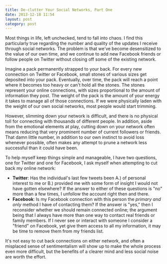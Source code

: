```yaml
---
title: De-clutter Your Social Networks, Part One
date: 2013-12-18 11:54
layout: post
category: post
---
```

Most things in life, left unchecked, tend to fall into chaos. I find this particularly true regarding the number and quality of the updates I receive through social networks.  The problem is that we've become desensitized to the value of our own time, and we continue to add new Facebook friends or follow people on Twitter without closing off some of the existing network.

Imagine a pack permanently strapped to your back. For every new connection on Twitter or Facebook, small stones of various sizes get deposited into your pack. Eventually, over time, the pack will reach a point where it becomes too heavy or can't hold all the stones. The stones represent your online connections, with sizes proportional to the amount of information they post. The weight of the pack is the amount of your energy it takes to manage all of those connections. If we were physically laden with the weight of our own social networks, most people would start trimming.

However, slimming down your network is difficult, and there is no physical toll for connecting with thousands of different people. In addition, aside from the emotional elements at play, cutting down on your network often means reducing that very prominent number of current followers or friends. That damn little number, in addition to our own instinct to avoid loss whenever possible, often makes any attempt to prune a network less successful than it could have been.

To help myself keep things simple and manageable, I have two questions, one for Twitter and one for Facebook, I ask myself when attempting to cut back my online network:

- **Twitter**: Has the individual's last few tweets been A.) of personal interest to me or B.) provided me with some form of insight I would not have gotten elsewhere? If the answer to either of these questions is "no" more than a few times, I unfollow the account right then and there.
- **Facebook**: Is my Facebook connection with this person the *primary and only* method I have of contacting them? If the answer is "yes," then I reconsider whether we should remain connected online; the argument being that I always have more than one way to contact real friends or family members. If I never see or interact with someone I consider a "friend" on Facebook, yet give them access to all my information, it may be time to remove them from my friends list.

It's not easy to cut back connections on either network, and often a misplaced sense of sentimentalism will show up to make the whole process even more difficult, but the benefits of a clearer mind and less social noise are worth the effort.

